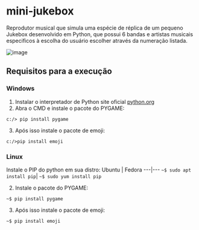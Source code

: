 # mini-jukebox
 Reprodutor musical que simula uma espécie de réplica de um pequeno Jukebox desenvolvido em Python, que possui 6 bandas e artistas musicais especificos à escolha do usuário escolher através da numeração listada.
 
![image](https://user-images.githubusercontent.com/96631538/156636019-67e77d8a-86df-4f4e-868f-6e943e5d886d.png)

 ## Requisitos para a execução
 ### Windows
 1. Instalar o interpretador de Python site oficial [python.org](https://www.python.org/downloads/)
 1. Abra o CMD e instale o pacote do PYGAME:
  ```
  c:/> pip install pygame
  ```
 3. Após isso instale o pacote de emoji:
  ```
  c:/>pip install emoji
  ```
 ### Linux
 Instale o PIP do python em sua distro:
  Ubuntu | Fedora
  ---|---
  `~$ sudo apt install pip`| `~$ sudo yum install pip` 
  
 2. Instale o pacote do PYGAME:
  ```
  ~$ pip install pygame
  ```
 3. Após isso instale o pacote de emoji:
  ```
  ~$ pip install emoji
  ```

